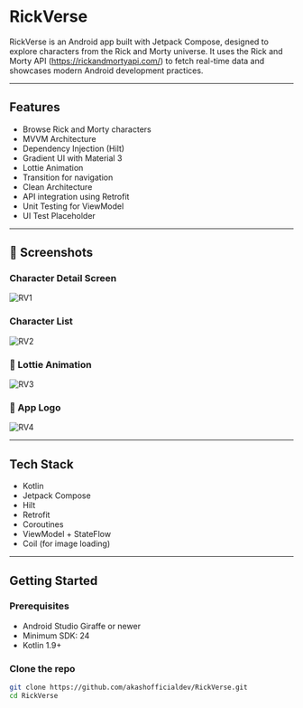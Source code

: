 # RickVerse
RickVerse is an Android app built with Jetpack Compose, designed to explore characters from the Rick and Morty universe. It uses the Rick and Morty API (https://rickandmortyapi.com/) to fetch real-time data and showcases modern Android development practices.

---

## Features

- Browse Rick and Morty characters
- MVVM Architecture
- Dependency Injection (Hilt)
- Gradient UI with Material 3
- Lottie Animation
- Transition for navigation
- Clean Architecture
- API integration using Retrofit
- Unit Testing for ViewModel
- UI Test Placeholder

---

## 📸 Screenshots

### Character Detail Screen
![RV1](RV1.png)

### Character List
![RV2](RV2.png)

### 🔹 Lottie Animation
![RV3](RV3.png)

### 🔹 App Logo
![RV4](RV4.png)

---

## Tech Stack

- Kotlin
- Jetpack Compose
- Hilt
- Retrofit
- Coroutines
- ViewModel + StateFlow
- Coil (for image loading)

---

## Getting Started

### Prerequisites

- Android Studio Giraffe or newer
- Minimum SDK: 24
- Kotlin 1.9+

### Clone the repo

```bash
git clone https://github.com/akashofficialdev/RickVerse.git
cd RickVerse

